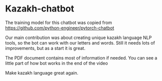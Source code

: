 # Kazakh-chatbot
The training model for this chatbot was copied from https://github.com/python-engineer/pytorch-chatbot

Our main contribution was about creating unique kazakh language NLP tools, so the bot can work with our letters and words. Still it needs lots of improvements, but as a start it is great.

The PDF document contains most of information if needed. You can see a little part of how bot works in the end of the video

Make kazakh language great again.



